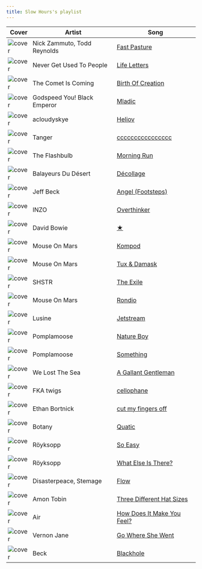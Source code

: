 ```yaml
---
title: Slow Hours's playlist
---
```


<style>
tbody td {
    text-justify: none;
    vertical-align: middle;
    padding: 0.25rem;
}
tbody td img {
    max-width: 100px;
    display: block;
    margin: 0;
}
</style>

Cover | Artist | Song
---|---|---
![cover](https://i.scdn.co/image/ab67616d0000b27315cdc83e0c5707845c437863) | Nick Zammuto, Todd Reynolds | [Fast Pasture](https://open.spotify.com/track/2WpnwZMWmiXJVgIK9k4UST)
![cover](https://i.scdn.co/image/ab67616d0000b273363c9fa3f1a3e220b2167aa3) | Never Get Used To People | [Life Letters](https://open.spotify.com/track/29VdNzgJIxzlIDkIYjFQqS)
![cover](https://i.scdn.co/image/ab67616d0000b273ef177fbe4b4fe7c99ea5bb8e) | The Comet Is Coming | [Birth Of Creation](https://open.spotify.com/track/3CuOokDRR0Z2r1WaPRXKaF)
![cover](https://i.scdn.co/image/ab67616d0000b2734200b6d40b6674a06907e7cd) | Godspeed You! Black Emperor | [Mladic](https://open.spotify.com/track/7C74YYs3w11kyXBYBgD3Zq)
![cover](https://i.scdn.co/image/ab67616d0000b273db74d5b28c0dc31d6c6a3a3b) | acloudyskye | [Heliov](https://open.spotify.com/track/7BBanBnfvtSGBxkPOxTLUW)
![cover](https://i.scdn.co/image/ab67616d0000b273f5c40c1396cff88088b33bbd) | Tanger | [cccccccccccccccc](https://open.spotify.com/track/2MzuX1KYWJvry2jBzU6wQ6)
![cover](https://i.scdn.co/image/ab67616d0000b2736ebeab4e72eaefa1b6c113a0) | The Flashbulb | [Morning Run](https://open.spotify.com/track/42ABM8zfyW0FAZiozJO5Dz)
![cover](https://i.scdn.co/image/ab67616d0000b27326d816ad8bff2d59ab962665) | Balayeurs Du Désert | [Décollage](https://open.spotify.com/track/3dXXCJysbDa0B8mQyF6tVL)
![cover](https://i.scdn.co/image/ab67616d0000b27379b41fcb40586efe5f31a3b1) | Jeff Beck | [Angel (Footsteps)](https://open.spotify.com/track/4B9YrfZSY0kIwNgsV1T8oB)
![cover](https://i.scdn.co/image/ab67616d0000b27375724ce25ffc9a0d2d1964f9) | INZO | [Overthinker](https://open.spotify.com/track/7qGoMOzR9pJ1bPl4bFmTN7)
![cover](https://i.scdn.co/image/ab67616d0000b27375e0938c9526221ab720574b) | David Bowie | [★](https://open.spotify.com/track/1Xb5UAKg5OdTHkg48FdQou)
![cover](https://i.scdn.co/image/ab67616d0000b273526ee4d30f2b85f21733a400) | Mouse On Mars | [Kompod](https://open.spotify.com/track/2mVKgtDpXmtrx2mBePRwLc)
![cover](https://i.scdn.co/image/ab67616d0000b2738e50b79439a7a5963ab226f9) | Mouse On Mars | [Tux & Damask](https://open.spotify.com/track/19LLkcqajBXHAQzmjLUEfg)
![cover](https://i.scdn.co/image/ab67616d0000b273accb4d95e5cea5dd79b1bd33) | SHSTR | [The Exile](https://open.spotify.com/track/0wx8nqsbTrMFvSIcpwqijE)
![cover](https://i.scdn.co/image/ab67616d0000b2738e50b79439a7a5963ab226f9) | Mouse On Mars | [Rondio](https://open.spotify.com/track/4DNw5Ngrz7o3LGgrKAhxOx)
![cover](https://i.scdn.co/image/ab67616d0000b2735d49aa262146f0ae77ac248c) | Lusine | [Jetstream](https://open.spotify.com/track/0zF983pbnmNCo9SnikVVJK)
![cover](https://i.scdn.co/image/ab67616d0000b273e8a183790515fb2917373e1f) | Pomplamoose | [Nature Boy](https://open.spotify.com/track/4ZEzpBEQN0aiPxKnfqpD6Z)
![cover](https://i.scdn.co/image/ab67616d0000b2739d2800f62c8e6f3604647883) | Pomplamoose | [Something](https://open.spotify.com/track/53EvHL5WQyY92iF5G0waIj)
![cover](https://i.scdn.co/image/ab67616d0000b273c6e4471284adb80e9dd45f8f) | We Lost The Sea | [A Gallant Gentleman](https://open.spotify.com/track/7MZM9KhwGQG8QJ4BycsnQn)
![cover](https://i.scdn.co/image/ab67616d0000b27386011cee37f1842374d971aa) | FKA twigs | [cellophane](https://open.spotify.com/track/7x8pIrhMu9FCmqqHNyuH0P)
![cover](https://i.scdn.co/image/ab67616d0000b27368caac183f1fb5f7ff1e4311) | Ethan Bortnick | [cut my fingers off](https://open.spotify.com/track/5ARrWiDDRDocvURbemcnCy)
![cover](https://i.scdn.co/image/ab67616d0000b273cf3a190c70153a796ceba06e) | Botany | [Quatic](https://open.spotify.com/track/55FIhKMfZMj7tQyHcpSGOR)
![cover](https://i.scdn.co/image/ab67616d0000b2731e5655cd8db911dc48ea57df) | Röyksopp | [So Easy](https://open.spotify.com/track/4MY8NLRDPXKn6CCsGLweLL)
![cover](https://i.scdn.co/image/ab67616d0000b273c5e135b791c1d7182e202398) | Röyksopp | [What Else Is There?](https://open.spotify.com/track/238vPTkV2cKupWDnAietb6)
![cover](https://i.scdn.co/image/ab67616d0000b2736d19b76a2c19801d4d1ad2e5) | Disasterpeace, Stemage | [Flow](https://open.spotify.com/track/1jTiSWvd2eVwchro3VgeNx)
![cover](https://i.scdn.co/image/ab67616d0000b273d6f89ead7d3e8f8f7180ba4a) | Amon Tobin | [Three Different Hat Sizes](https://open.spotify.com/track/2LuWhwbo3qrcihwcC2Bx5j)
![cover](https://i.scdn.co/image/ab67616d0000b2735c2d2f43471655dbbf3d6284) | Air | [How Does It Make You Feel?](https://open.spotify.com/track/4IoqGTH2D6zMrGzg9gW0DL)
![cover](https://i.scdn.co/image/ab67616d0000b273b2477bf55b12b0f43887aa7e) | Vernon Jane | [Go Where She Went](https://open.spotify.com/track/52MM26h1GXEovyYDAXShN8)
![cover](https://i.scdn.co/image/ab67616d0000b27354196f32f292346d0ad9b528) | Beck | [Blackhole](https://open.spotify.com/track/73f6kkLd0AqABUHijIdijO)
